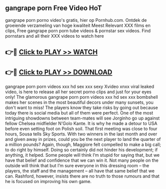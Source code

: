 ## gangrape porn Free Video HoT 

gangrape porn porno video's gratis, hier op Pornhub.com. Ontdek de groeiende verzameling van hoge kwaliteit Meest Relevant XXX films en clips,
Free gangrape porn porn tube videos & pornstar sex videos. Find pornstars and all their XXX videos to watch here


## 👉🔴 [Click to PLAY >> WATCH](http://us.freeplayer.one?title=gangrape_porn&ref=16D)

## 👉🔴 [Click to PLAY >> DOWNLOAD](http://us.freeplayer.one?title=gangrape_porn&ref=16D)


gangrape porn porn videos xxx hd sex xxx sexy Xvideo xnxx viral leaked video, is here to release all her secret porno clips and just for your eyes only! The glamorous gangrape porn porn videos xxx hd sex xxx bombshell makes her scenes in the most beautiful decors under many sunsets, you don't want to miss! The players know they take risks by going out because today there is social media but all of them were perfect. One of the most intriguing showdowns between team-mates will see Jorginho go up against fellow Chelsea midfielder N'Golo Kante. It is why he made a detour to USA before even setting foot on Polish soil. That first meeting was close to four hours, Sousa tells Sky Sports. With two winners in the last month and over and given away in prizes, could you be the next player to land the quarter of a million pounds? Again, though, Maggiore felt compelled to make a big call; to do right by himself. Doing so certainly did not hinder his development; if anything, it helped. Some people will think I’m stupid for saying that, but we have that belief and confidence that we can win it. Not many people on the outside will think that but I’m sure everyone in this dressing room – the players, the staff and the management – all have that same belief that we can. Rashford, however, insists there are no truth to those rumours and that he is focused on improving his own game.